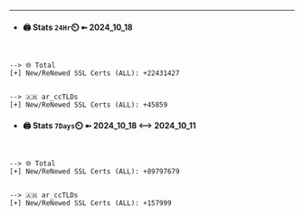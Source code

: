 

---
- #### 🖨️ **Stats** `24Hr`⏲️ ➼ 2024_10_18
```console


--> 🌐 Total
[+] New/ReNewed SSL Certs (ALL): +22431427


--> 🇦🇷 ar_ccTLDs
[+] New/ReNewed SSL Certs (ALL): +45859

```

- #### 🖨️ **Stats** `7Days`⏲️ ➼ 2024_10_18 <--> 2024_10_11
```console


--> 🌐 Total
[+] New/ReNewed SSL Certs (ALL): +89797679


--> 🇦🇷 ar_ccTLDs
[+] New/ReNewed SSL Certs (ALL): +157999

```

